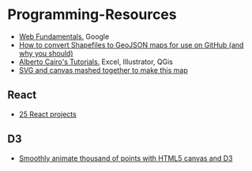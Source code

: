 # Programming-Resources
- [Web Fundamentals.](https://developers.google.com/web/fundamentals/) Google
- [How to convert Shapefiles to GeoJSON maps for use on GitHub (and why you should)](https://ben.balter.com/2013/06/26/how-to-convert-shapefiles-to-geojson-for-use-on-github/)
- [Alberto Cairo's Tutorials.](http://www.thefunctionalart.com/p/instructors-guide.html) Excel, Illustrator, QGis
- [SVG and canvas mashed together to make this map](https://roadtolarissa.com/hurricane/)

## React
- [25 React projects](http://sean-smith.me/assets/portfolio/25-react-projects/index.html)

## D3
- [Smoothly animate thousand of points with HTML5 canvas and D3](https://bocoup.com/blog/smoothly-animate-thousands-of-points-with-html5-canvas-and-d3)
